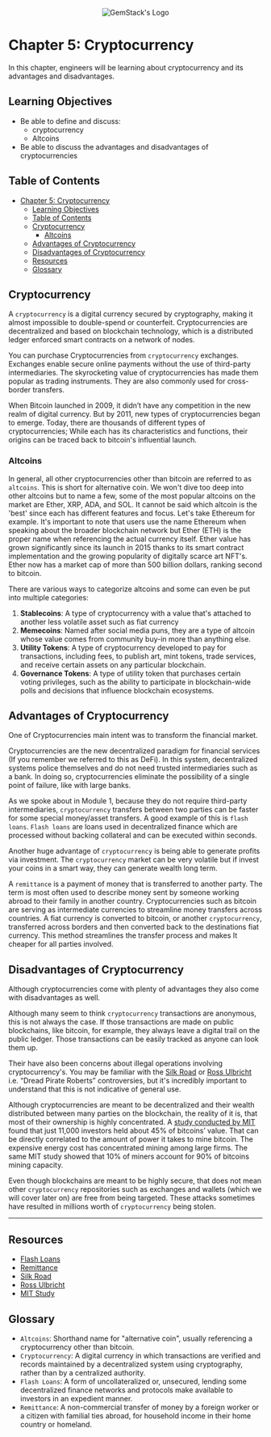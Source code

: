 <p align="center">
  <img
  src="https://camo.githubusercontent.com/e4ac909b3da508a9e5f8f5276359dd0d8a484a30dc58daf2b29755d87aa09b57/68747470733a2f2f67656d737461636b2e696f2f7374617469632f31626135356364376237663639393165633965646262386331343332323533342f30656261302f6c6f676f5f7072696d6172795f737461636b65642e61766966"
  alt="GemStack's Logo"
  />
</p>

# Chapter 5: Cryptocurrency

In this chapter, engineers will be learning about cryptocurrency and its advantages and disadvantages.

## Learning Objectives

* Be able to define and discuss:
    * cryptocurrency
    * Altcoins
* Be able to discuss the advantages and disadvantages of cryptocurrencies

## Table of Contents

- [Chapter 5: Cryptocurrency](#chapter-5-cryptocurrency)
  - [Learning Objectives](#learning-objectives)
  - [Table of Contents](#table-of-contents)
  - [Cryptocurrency](#cryptocurrency)
    - [Altcoins](#altcoins)
  - [Advantages of Cryptocurrency](#advantages-of-cryptocurrency)
  - [Disadvantages of Cryptocurrency](#disadvantages-of-cryptocurrency)
  - [Resources](#resources)
  - [Glossary](#glossary)

## Cryptocurrency

A `cryptocurrency` is a digital currency secured by cryptography, making it almost impossible to double-spend or counterfeit. Cryptocurrencies are decentralized and based on blockchain technology, which is a distributed ledger enforced smart contracts on a network of nodes.

You can purchase Cryptocurrencies from `cryptocurrency` exchanges. Exchanges enable secure online payments without the use of third-party intermediaries. The skyrocketing value of cryptocurrencies has made them popular as trading instruments. They are also commonly used for cross-border transfers.

When Bitcoin launched in 2009, it didn’t have any competition in the new realm of digital currency. But by 2011, new types of cryptocurrencies began to emerge. Today, there are thousands of different types of cryptocurrencies; While each has its characteristics and functions, their origins can be traced back to bitcoin's influential launch.

### Altcoins

In general, all other cryptocurrencies other than bitcoin are referred to as `altcoins`. This is short for alternative coin. We won't dive too deep into other altcoins but to name a few, some of the most popular altcoins on the market are Ether, XRP, ADA, and SOL. It cannot be said which altcoin is the 'best' since each has different features and focus. Let's take Ethereum for example. It's important to note that users use the name Ethereum when speaking about the broader blockchain network but Ether (ETH) is the proper name when referencing the actual currency itself. Ether value has grown significantly since its launch in 2015 thanks to its smart contract implementation and the growing popularity of digitally scarce art  NFT's. Ether now has a market cap of more than 500 billion dollars, ranking second to bitcoin.

There are various ways to categorize altcoins and some can even be put into multiple categories:

1. **Stablecoins**: A type of cryptocurrency with a value that's attached to another less volatile asset such as fiat currency
2. **Memecoins**: Named after social media puns, they are a type of altcoin whose value comes from community buy-in more than anything else.
3. **Utility Tokens**: A type of cryptocurrency developed to pay for transactions, including fees, to publish art, mint tokens, trade services, and receive certain assets on any particular blockchain.
4. **Governance Tokens**: A type of utility token that purchases certain voting privileges, such as the ability to participate in blockchain-wide polls and decisions that influence blockchain ecosystems.

## Advantages of Cryptocurrency

One of Cryptocurrencies main intent was to transform the financial market.

Cryptocurrencies are the new decentralized paradigm for financial services (If you remember we referred to this as DeFi). In this system, decentralized systems police themselves and do not need trusted intermediaries such as a bank. In doing so, cryptocurrencies eliminate the possibility of a single point of failure, like with large banks.

As we spoke about in Module 1, because they do not require third-party intermediaries, `cryptocurrency` transfers between two parties can be faster for some special money/asset transfers. A good example of this is `flash loans`. `Flash loans` are loans used in decentralized finance which are processed without backing collateral and can be executed within seconds.

Another huge advantage of `cryptocurrency` is being able to generate profits via investment. The `cryptocurrency` market can be very volatile but if invest your coins in a smart way, they can generate wealth long term.

A `remittance` is a payment of money that is transferred to another party. The term is most often used to describe money sent by someone working abroad to their family in another country. Cryptocurrencies such as bitcoin are serving as intermediate currencies to streamline money transfers across countries. A fiat currency is converted to bitcoin, or another `cryptocurrency`, transferred across borders and then converted back to the destinations fiat currency. This method streamlines the transfer process and makes It cheaper for all parties involved.

## Disadvantages of Cryptocurrency

Although cryptocurrencies come with plenty of advantages they also come with disadvantages as well.

Although many seem to think `cryptocurrency` transactions are anonymous, this is not always the case. If those transactions are made on public blockchains, like bitcoin, for example, they always leave a digital trail on the public ledger. Those transactions can be easily tracked as anyone can look them up.

Their have also been concerns about illegal operations involving cryptocurrency's. You may be familiar with the [Silk Road](https://www.investopedia.com/terms/s/silk-road.asp) or [Ross Ulbricht](https://www.investopedia.com/tech/ross-ulbricht-dark-net-pirate/) i.e. “Dread Pirate Roberts” controversies, but it's incredibly important to understand that this is not indicative of general use.

Although cryptocurrencies are meant to be decentralized and their wealth distributed between many parties on the blockchain, the reality of it is, that most of their ownership is highly concentrated. A [study conducted by MIT](https://www.nber.org/system/files/working_papers/w29396/w29396.pdf) found that just 11,000 investors held about 45% of bitcoins’ value. That can be directly correlated to the amount of power it takes to mine bitcoin. The expensive energy cost has concentrated mining among large firms. The same MIT study showed that 10% of miners account for 90% of bitcoins mining capacity.

Even though blockchains are meant to be highly secure, that does not mean other `cryptocurrency` repositories such as exchanges and wallets (which we will cover later on) are free from being targeted. These attacks sometimes have resulted in millions worth of `cryptocurrency` being stolen.

---

## Resources

* [Flash Loans](https://www.coindesk.com/learn/2021/02/17/what-is-a-flash-loan/)
* [Remittance](https://www.investopedia.com/terms/r/remittance.asp)
* [Silk Road](https://www.investopedia.com/terms/s/silk-road.asp)
* [Ross Ulbricht](https://www.investopedia.com/tech/ross-ulbricht-dark-net-pirate/)
* [MIT Study](https://www.nber.org/system/files/working_papers/w29396/w29396.pdf)

## Glossary

* `Altcoins`: Shorthand name for "alternative coin", usually referencing a cryptocurrency other than bitcoin.
* `Cryptocurrency`: A digital currency in which transactions are verified and records maintained by a decentralized system using cryptography, rather than by a centralized authority.
* `Flash Loans`: A form of uncollateralized or, unsecured, lending some decentralized finance networks and protocols make available to investors in an expedient manner.
* `Remittance`: A non-commercial transfer of money by a foreign worker or a citizen with familial ties abroad, for household income in their home country or homeland.